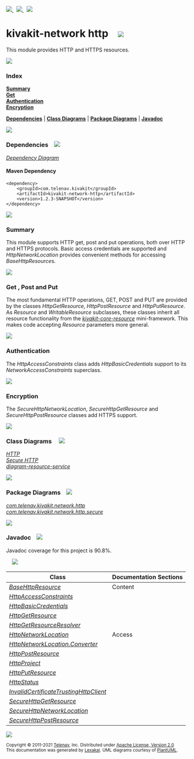 [//]: # (start-user-text)

<a href="https://www.kivakit.org">
<img src="https://www.kivakit.org/images/web-32.png" srcset="https://www.kivakit.org/images/web-32-2x.png 2x"/>
</a>
&nbsp;
<a href="https://twitter.com/openkivakit">
<img src="https://www.kivakit.org/images/twitter-32.png" srcset="https://www.kivakit.org/images/twitter-32-2x.png 2x"/>
</a>
&nbsp;
<a href="https://kivakit.zulipchat.com">
<img src="https://www.kivakit.org/images/zulip-32.png" srcset="https://www.kivakit.org/images/zulip-32-2x.png 2x"/>
</a>

[//]: # (end-user-text)

# kivakit-network http &nbsp;&nbsp; <img src="https://www.kivakit.org/images/world-32.png" srcset="https://www.kivakit.org/images/world-32-2x.png 2x"/>

This module provides HTTP and HTTPS resources.

<img src="https://www.kivakit.org/images/horizontal-line-512.png" srcset="https://www.kivakit.org/images/horizontal-line-512-2x.png 2x"/>

### Index

[**Summary**](#summary)  
[**Get**](#get)  
[**Authentication**](#authentication)  
[**Encryption**](#encryption)  

[**Dependencies**](#dependencies) | [**Class Diagrams**](#class-diagrams) | [**Package Diagrams**](#package-diagrams) | [**Javadoc**](#javadoc)

<img src="https://www.kivakit.org/images/horizontal-line-512.png" srcset="https://www.kivakit.org/images/horizontal-line-512-2x.png 2x"/>

### Dependencies <a name="dependencies"></a> &nbsp;&nbsp; <img src="https://www.kivakit.org/images/dependencies-32.png" srcset="https://www.kivakit.org/images/dependencies-32-2x.png 2x"/>

[*Dependency Diagram*](https://www.kivakit.org/1.2.3-SNAPSHOT/lexakai/kivakit/kivakit-network/http/documentation/diagrams/dependencies.svg)

#### Maven Dependency

    <dependency>
        <groupId>com.telenav.kivakit</groupId>
        <artifactId>kivakit-network-http</artifactId>
        <version>1.2.3-SNAPSHOT</version>
    </dependency>

<img src="https://www.kivakit.org/images/horizontal-line-128.png" srcset="https://www.kivakit.org/images/horizontal-line-128-2x.png 2x"/>

[//]: # (start-user-text)

### Summary <a name = "summary"></a>

This module supports HTTP get, post and put operations, both over HTTP and HTTPS protocols. Basic
access credentials are supported and *HttpNetworkLocation* provides convenient methods for accessing
*BaseHttpResource*s.

<img src="https://www.kivakit.org/images/horizontal-line-128.png" srcset="https://www.kivakit.org/images/horizontal-line-128-2x.png 2x"/>

### Get <a name = "get"></a>, Post and Put

The most fundamental HTTP operations, GET, POST and PUT are provided by the classes *HttpGetResource*,
*HttpPostResource* and *HttpPutResource*. As *Resource* and *WritableResource* subclasses, these classes
inherit all resource functionality from the [*kivakit-core-resource*](../../resource/README.md) mini-framework. This makes code accepting
*Resource* parameters more general.

<img src="https://www.kivakit.org/images/horizontal-line-128.png" srcset="https://www.kivakit.org/images/horizontal-line-128-2x.png 2x"/>

### Authentication <a name = "authentication"></a>

The *HttpAccessConstraints* class adds *HttpBasicCredentials* support to its *NetworkAccessConstraints* superclass.

<img src="https://www.kivakit.org/images/horizontal-line-128.png" srcset="https://www.kivakit.org/images/horizontal-line-128-2x.png 2x"/>

### Encryption <a name = "encryption"></a>

The *SecureHttpNetworkLocation*, *SecureHttpGetResource* and *SecureHttpPostResource* classes add HTTPS support.

[//]: # (end-user-text)

<img src="https://www.kivakit.org/images/horizontal-line-128.png" srcset="https://www.kivakit.org/images/horizontal-line-128-2x.png 2x"/>

### Class Diagrams <a name="class-diagrams"></a> &nbsp; &nbsp; <img src="https://www.kivakit.org/images/diagram-40.png" srcset="https://www.kivakit.org/images/diagram-40-2x.png 2x"/>

[*HTTP*](https://www.kivakit.org/1.2.3-SNAPSHOT/lexakai/kivakit/kivakit-network/http/documentation/diagrams/diagram-http.svg)  
[*Secure HTTP*](https://www.kivakit.org/1.2.3-SNAPSHOT/lexakai/kivakit/kivakit-network/http/documentation/diagrams/diagram-https.svg)  
[*diagram-resource-service*](https://www.kivakit.org/1.2.3-SNAPSHOT/lexakai/kivakit/kivakit-network/http/documentation/diagrams/diagram-resource-service.svg)

<img src="https://www.kivakit.org/images/horizontal-line-128.png" srcset="https://www.kivakit.org/images/horizontal-line-128-2x.png 2x"/>

### Package Diagrams <a name="package-diagrams"></a> &nbsp;&nbsp; <img src="https://www.kivakit.org/images/box-32.png" srcset="https://www.kivakit.org/images/box-32-2x.png 2x"/>

[*com.telenav.kivakit.network.http*](https://www.kivakit.org/1.2.3-SNAPSHOT/lexakai/kivakit/kivakit-network/http/documentation/diagrams/com.telenav.kivakit.network.http.svg)  
[*com.telenav.kivakit.network.http.secure*](https://www.kivakit.org/1.2.3-SNAPSHOT/lexakai/kivakit/kivakit-network/http/documentation/diagrams/com.telenav.kivakit.network.http.secure.svg)

<img src="https://www.kivakit.org/images/horizontal-line-128.png" srcset="https://www.kivakit.org/images/horizontal-line-128-2x.png 2x"/>

### Javadoc <a name="javadoc"></a> &nbsp;&nbsp; <img src="https://www.kivakit.org/images/books-32.png" srcset="https://www.kivakit.org/images/books-32-2x.png 2x"/>

Javadoc coverage for this project is 90.8%.  
  
&nbsp; &nbsp; <img src="https://www.kivakit.org/images/meter-90-96.png" srcset="https://www.kivakit.org/images/meter-90-96-2x.png 2x"/>




| Class | Documentation Sections |
|---|---|
| [*BaseHttpResource*](https://www.kivakit.org/1.2.3-SNAPSHOT/javadoc/kivakit/kivakit.network.http/com/telenav/kivakit/network/http/BaseHttpResource.html) | Content |  
| [*HttpAccessConstraints*](https://www.kivakit.org/1.2.3-SNAPSHOT/javadoc/kivakit/kivakit.network.http/com/telenav/kivakit/network/http/HttpAccessConstraints.html) |  |  
| [*HttpBasicCredentials*](https://www.kivakit.org/1.2.3-SNAPSHOT/javadoc/kivakit/kivakit.network.http/com/telenav/kivakit/network/http/HttpBasicCredentials.html) |  |  
| [*HttpGetResource*](https://www.kivakit.org/1.2.3-SNAPSHOT/javadoc/kivakit/kivakit.network.http/com/telenav/kivakit/network/http/HttpGetResource.html) |  |  
| [*HttpGetResourceResolver*](https://www.kivakit.org/1.2.3-SNAPSHOT/javadoc/kivakit/kivakit.network.http/com/telenav/kivakit/network/http/HttpGetResourceResolver.html) |  |  
| [*HttpNetworkLocation*](https://www.kivakit.org/1.2.3-SNAPSHOT/javadoc/kivakit/kivakit.network.http/com/telenav/kivakit/network/http/HttpNetworkLocation.html) | Access |  
| [*HttpNetworkLocation.Converter*](https://www.kivakit.org/1.2.3-SNAPSHOT/javadoc/kivakit/kivakit.network.http/com/telenav/kivakit/network/http/HttpNetworkLocation.Converter.html) |  |  
| [*HttpPostResource*](https://www.kivakit.org/1.2.3-SNAPSHOT/javadoc/kivakit/kivakit.network.http/com/telenav/kivakit/network/http/HttpPostResource.html) |  |  
| [*HttpProject*](https://www.kivakit.org/1.2.3-SNAPSHOT/javadoc/kivakit/kivakit.network.http/com/telenav/kivakit/network/http/HttpProject.html) |  |  
| [*HttpPutResource*](https://www.kivakit.org/1.2.3-SNAPSHOT/javadoc/kivakit/kivakit.network.http/com/telenav/kivakit/network/http/HttpPutResource.html) |  |  
| [*HttpStatus*](https://www.kivakit.org/1.2.3-SNAPSHOT/javadoc/kivakit/kivakit.network.http/com/telenav/kivakit/network/http/HttpStatus.html) |  |  
| [*InvalidCertificateTrustingHttpClient*](https://www.kivakit.org/1.2.3-SNAPSHOT/javadoc/kivakit/kivakit.network.http/com/telenav/kivakit/network/http/secure/InvalidCertificateTrustingHttpClient.html) |  |  
| [*SecureHttpGetResource*](https://www.kivakit.org/1.2.3-SNAPSHOT/javadoc/kivakit/kivakit.network.http/com/telenav/kivakit/network/http/secure/SecureHttpGetResource.html) |  |  
| [*SecureHttpNetworkLocation*](https://www.kivakit.org/1.2.3-SNAPSHOT/javadoc/kivakit/kivakit.network.http/com/telenav/kivakit/network/http/secure/SecureHttpNetworkLocation.html) |  |  
| [*SecureHttpPostResource*](https://www.kivakit.org/1.2.3-SNAPSHOT/javadoc/kivakit/kivakit.network.http/com/telenav/kivakit/network/http/secure/SecureHttpPostResource.html) |  |  

[//]: # (start-user-text)



[//]: # (end-user-text)

<img src="https://www.kivakit.org/images/horizontal-line-512.png" srcset="https://www.kivakit.org/images/horizontal-line-512-2x.png 2x"/>

<sub>Copyright &#169; 2011-2021 [Telenav](https://telenav.com), Inc. Distributed under [Apache License, Version 2.0](LICENSE)</sub>  
<sub>This documentation was generated by [Lexakai](https://lexakai.org). UML diagrams courtesy of [PlantUML](https://plantuml.com).</sub>

